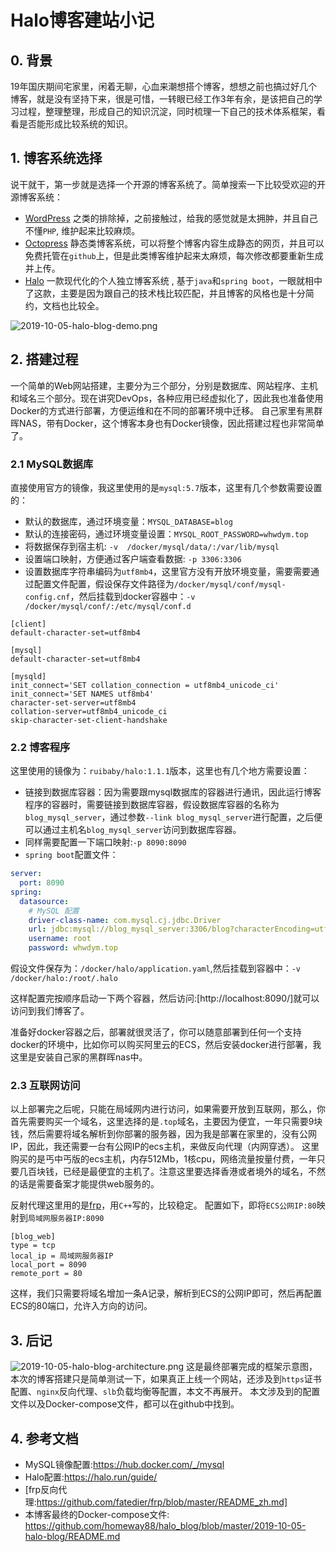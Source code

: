 # Halo博客建站小记

## 0. 背景
19年国庆期间宅家里，闲着无聊，心血来潮想搭个博客，想想之前也搞过好几个博客，就是没有坚持下来，很是可惜，一转眼已经工作3年有余，是该把自己的学习过程，整理整理，形成自己的知识沉淀，同时梳理一下自己的技术体系框架，看看是否能形成比较系统的知识。

## 1. 博客系统选择
说干就干，第一步就是选择一个开源的博客系统了。简单搜索一下比较受欢迎的开源博客系统：
* [WordPress](https://wordpress.org) 之类的排除掉，之前接触过，给我的感觉就是太拥肿，并且自己不懂`PHP`, 维护起来比较麻烦。
* [Octopress](https://github.com/octopress/octopress)  静态类博客系统，可以将整个博客内容生成静态的网页，并且可以免费托管在`github`上，但是此类博客维护起来太麻烦，每次修改都要重新生成并上传。
* [Halo](https://github.com/halo-dev/halo) 一款现代化的个人独立博客系统 , 基于`java`和`spring boot`，一眼就相中了这款，主要是因为跟自己的技术栈比较匹配，并且博客的风格也是十分简约，文档也比较全。

![2019-10-05-halo-blog-demo.png](https://i.loli.net/2019/10/05/9EBYyklnK6SopA7.png)

## 2. 搭建过程
一个简单的Web网站搭建，主要分为三个部分，分别是数据库、网站程序、主机和域名三个部分。现在讲究DevOps，各种应用已经虚拟化了，因此我也准备使用Docker的方式进行部署，方便运维和在不同的部署环境中迁移。
自己家里有黑群晖NAS，带有Docker，这个博客本身也有Docker镜像，因此搭建过程也非常简单了。
### 2.1 MySQL数据库
直接使用官方的镜像，我这里使用的是`mysql:5.7`版本，这里有几个参数需要设置的：
* 默认的数据库，通过环境变量：`MYSQL_DATABASE=blog`
* 默认的连接密码，通过环境变量设置：`MYSQL_ROOT_PASSWORD=whwdym.top`
* 将数据保存到宿主机: `-v  /docker/mysql/data/:/var/lib/mysql`
* 设置端口映射，方便通过客户端查看数据: `-p 3306:3306`
* 设置数据库字符串编码为`utf8mb4`，这里官方没有开放环境变量，需要需要通过配置文件配置，假设保存文件路径为`/docker/mysql/conf/mysql-config.cnf`，然后挂载到docker容器中：`-v /docker/mysql/conf/:/etc/mysql/conf.d`
```
[client]
default-character-set=utf8mb4

[mysql]
default-character-set=utf8mb4

[mysqld]
init_connect='SET collation_connection = utf8mb4_unicode_ci'
init_connect='SET NAMES utf8mb4'
character-set-server=utf8mb4
collation-server=utf8mb4_unicode_ci
skip-character-set-client-handshake
```


### 2.2 博客程序 
这里使用的镜像为：`ruibaby/halo:1.1.1`版本，这里也有几个地方需要设置：
* 链接到数据库容器：因为需要跟mysql数据库的容器进行通讯，因此运行博客程序的容器时，需要链接到数据库容器，假设数据库容器的名称为`blog_mysql_server`，通过参数`--link blog_mysql_server`进行配置，之后便可以通过主机名`blog_mysql_server`访问到数据库容器。
*  同样需要配置一下端口映射:`-p 8090:8090`
* `spring boot`配置文件：
```yaml
server:
  port: 8090
spring:
  datasource:
    # MySQL 配置
    driver-class-name: com.mysql.cj.jdbc.Driver
    url: jdbc:mysql://blog_mysql_server:3306/blog?characterEncoding=utf8&useSSL=false&serverTimezone=Asia/Shanghai
    username: root
    password: whwdym.top
```
假设文件保存为：`/docker/halo/application.yaml`,然后挂载到容器中：`-v /docker/halo:/root/.halo`

这样配置完按顺序启动一下两个容器，然后访问:[http://localhost:8090/]就可以访问到我们博客了。

准备好docker容器之后，部署就很灵活了，你可以随意部署到任何一个支持docker的环境中，比如你可以购买阿里云的ECS，然后安装docker进行部署，我这里是安装自己家的黑群晖nas中。
### 2.3 互联网访问
以上部署完之后呢，只能在局域网内进行访问，如果需要开放到互联网，那么，你首先需要购买一个域名，这里选择的是`.top`域名，主要因为便宜，一年只需要9块钱，然后需要将域名解析到你部署的服务器，因为我是部署在家里的，没有公网IP，因此，我还需要一台有公网IP的ecs主机，来做反向代理（内网穿透）。
这里购买的是丐中丐版的ecs主机，内存512Mb，1核cpu，网络流量按量付费，一年只要几百块钱，已经是最便宜的主机了。注意这里要选择香港或者境外的域名，不然的话是需要备案才能提供web服务的。

反射代理这里用的是[frp](https://github.com/fatedier/frp)，用`C++`写的，比较稳定。
配置如下，即将`ECS公网IP:80`映射到`局域网服务器IP:8090`
```
[blog_web]
type = tcp
local_ip = 局域网服务器IP
local_port = 8090
remote_port = 80
```
这样，我们只需要将域名增加一条A记录，解析到ECS的公网IP即可，然后再配置ECS的80端口，允许入方向的访问。

## 3. 后记
![2019-10-05-halo-blog-architecture.png](https://i.loli.net/2019/10/05/a4P67yOr8jRWfuw.png)
这是最终部署完成的框架示意图，本次的博客搭建只是简单测试一下，如果真正上线一个网站，还涉及到`https`证书配置、`nginx`反向代理、`slb`负载均衡等配置，本文不再展开。
本文涉及到的配置文件以及Docker-compose文件，都可以在github中找到。

## 4. 参考文档
* MySQL镜像配置:https://hub.docker.com/_/mysql
* Halo配置:https://halo.run/guide/
* [frp反向代理:https://github.com/fatedier/frp/blob/master/README_zh.md]
* 本博客最终的Docker-compose文件: https://github.com/homeway88/halo_blog/blob/master/2019-10-05-halo-blog/README.md
